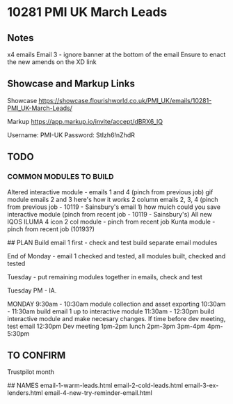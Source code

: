 # 10281 PMI UK March Leads

## Notes
x4 emails 
Email 3 - ignore banner at the bottom of the email
Ensure to enact the new amends on the XD link

## Showcase and Markup Links

Showcase
https://showcase.flourishworld.co.uk/PMI_UK/emails/10281-PMI_UK-March-Leads/

Markup
https://app.markup.io/invite/accept/dBRX6_lQ

Username:
PMI-UK
Password:
StIzh6!nZhdR


## TODO

### COMMON MODULES TO BUILD
Altered interactive module - emails 1 and 4 (pinch from previous job)
gif module emails 2 and 3
here's how it works 2 column emails 2, 3, 4 (pinch from previous job - 10119 - Sainsbury's email 1)
how muich could you save interactive module (pinch from recent job - 10119 - Sainsbury's)
All new IQOS ILUMA 4 icon 2 col module - pinch from recent job
Kunta module  - pinch from recent job (10193?)

## PLAN
Build email 1 first - check and test
build separate email modules

End of Monday - email 1 checked and tested, all modules built, checked and tested

Tuesday - put remaining modules together in emails, check and test

Tuesday PM - IA.

MONDAY
9:30am - 10:30am module collection and asset exporting
10:30am - 11:30am build email 1 up to interactive module
11:30am - 12:30pm build interactive module and make necesary changes. If time before dev meeting, test email
12:30pm Dev meeting
1pm-2pm lunch
2pm-3pm
3pm-4pm
4pm-5:30pm

## TO CONFIRM
Trustpilot month

## NAMES
email-1-warm-leads.html
email-2-cold-leads.html
email-3-ex-lenders.html
email-4-new-try-reminder-email.html

